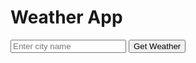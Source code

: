 <!DOCTYPE html>
<html lang="en">
<head>
  <meta charset="UTF-8">
  <title>Weather App</title>
</head>
<body>
  <h1>Weather App</h1>
  <input type="text" id="city" placeholder="Enter city name">
  <button onclick="getWeather()">Get Weather</button>
  <div id="weather-info"></div>

  <script>
    async function getWeather() {
      const city = document.getElementById('city').value;
      const apiKey = 'YOUR_API_KEY'; // Replace with your API key from a weather service provider
      const apiUrl = `https://api.openweathermap.org/data/2.5/weather?q=${city}&appid=${apiKey}&units=metric`;

      try {
        const response = await fetch(apiUrl);
        const data = await response.json();
        
        const weatherInfo = document.getElementById('weather-info');
        weatherInfo.innerHTML = `
          <h2>${data.name}, ${data.sys.country}</h2>
          <p>Temperature: ${data.main.temp}°C</p>
          <p>Weather: ${data.weather[0].description}</p>
        `;
      } catch (error) {
        console.error('Error fetching data:', error);
        const weatherInfo = document.getElementById('weather-info');
        weatherInfo.innerHTML = 'Error fetching weather data';
      }
    }
  </script>
</body>
</html>
